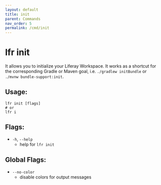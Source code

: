 ```yaml
---
layout: default
title: init
parent: Commands
nav_order: 5
permalink: /cmd/init
---
```


# lfr init

It allows you to initialize your Liferay Workspace. It works as a shortcut for the corresponding Gradle or Maven goal, i.e. `./gradlew initBundle` or `./mvnw bundle-support:init`.

## Usage:
```shell
lfr init [flags]
# or
lfr i
```

## Flags:
- `-h`, `--help`
  - help for `lfr init`

## Global Flags:
- `--no-color`
  - disable colors for output messages